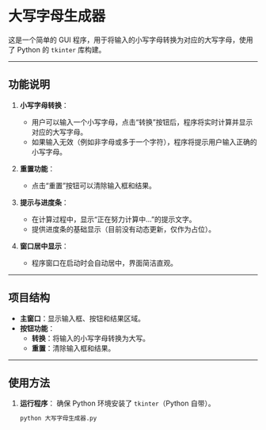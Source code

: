 # 大写字母生成器

这是一个简单的 GUI 程序，用于将输入的小写字母转换为对应的大写字母，使用了 Python 的 `tkinter` 库构建。

---

## 功能说明
1. **小写字母转换**：
   - 用户可以输入一个小写字母，点击“转换”按钮后，程序将实时计算并显示对应的大写字母。
   - 如果输入无效（例如非字母或多于一个字符），程序将提示用户输入正确的小写字母。

2. **重置功能**：
   - 点击“重置”按钮可以清除输入框和结果。

3. **提示与进度条**：
   - 在计算过程中，显示“正在努力计算中...”的提示文字。
   - 提供进度条的基础显示（目前没有动态更新，仅作为占位）。

4. **窗口居中显示**：
   - 程序窗口在启动时会自动居中，界面简洁直观。

---

## 项目结构
- **主窗口**：显示输入框、按钮和结果区域。
- **按钮功能**：
  - **转换**：将输入的小写字母转换为大写。
  - **重置**：清除输入框和结果。

---

## 使用方法
1. **运行程序**：
   确保 Python 环境安装了 `tkinter`（Python 自带）。
   ```bash
   python 大写字母生成器.py
